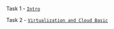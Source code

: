 Task 1 -
<code>[Intro](https://github.com/whitemag313/DevOps_online_Kharkiv_2022_1/tree/master/m1/task1.1 "link on GitHub")
</code>

Task 2 -
<code>[Virtualization and Cloud Basic](https://github.com/whitemag313/DevOps_online_Kharkiv_2022_1/tree/master/m2/Task2.2 "link on GitHub")
</code>
